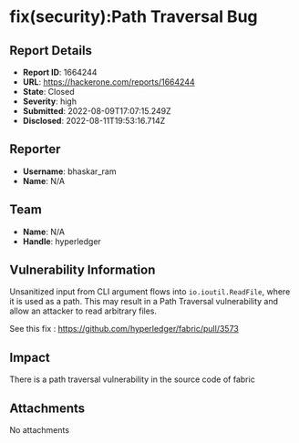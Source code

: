 # fix(security):Path Traversal Bug

## Report Details
- **Report ID**: 1664244
- **URL**: https://hackerone.com/reports/1664244
- **State**: Closed
- **Severity**: high
- **Submitted**: 2022-08-09T17:07:15.249Z
- **Disclosed**: 2022-08-11T19:53:16.714Z

## Reporter
- **Username**: bhaskar_ram
- **Name**: N/A

## Team
- **Name**: N/A
- **Handle**: hyperledger

## Vulnerability Information
Unsanitized input from CLI argument flows into `io.ioutil.ReadFile`, where it is used as a path. This may result in a Path Traversal vulnerability and allow an attacker to read arbitrary files.

See this fix : https://github.com/hyperledger/fabric/pull/3573

## Impact

There is a path traversal vulnerability in the source code of fabric

## Attachments
No attachments
